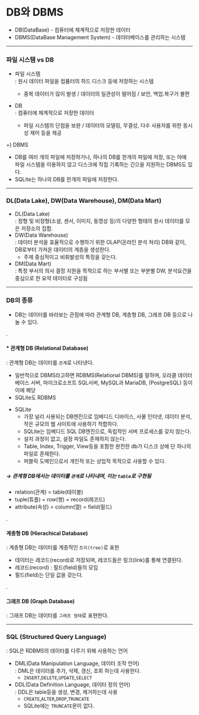 # DB와 DBMS
* DB(DataBase) - 컴퓨터에 체계적으로 저장한 데이터
* DBMS(DataBase Management System) - 데이터베이스를 관리하는 시스템  
------------------------------------------------------
###  파일 시스템  vs  DB
* 파일 시스템  
  : 원시 데이터 파일을 컴퓸터의 하드 디스크 등에 저장하는 시스템 
  - 중복 데이터가 많이 발생  /  데이터의 일관성이 떨어짐  /  보안, 백업.복구가 불편

* DB  
  : 컴퓨터에 체계적으로 저장한 데이터
  - 파일 시스템의 단점을 보완  /  데이터의 모델링, 무결성, 다수 사용자를 위한 동시성 제어 등을 제공

+) DBMS
  - DB를 여러 개의 파일에 저장하거나, 하나의 DB를 한개의 파일에 저장, 또는 아예 파일 시스템을 이용하지 않고 디스크에 직접 기록하는 긴으을 지원하는 DBMS도 있다.
  - SQLite는 하나의 DB를 한개의 파일에 저장한다.  

-----------------------------------------------------    
### DL(Data Lake), DW(Data Warehouse), DM(Data Mart)
* DL(Data Lake)  
  : 정형 및 비정형(소셜, 센서, 이미지, 동영상 등)의 다양한 형태의 원시 데이터를 모은 저장소의 집합.
* DW(Data Warehouse)  
  : 데이터 분석을 효율적으로 수행하기 위한 OLAP(온라인 분석 처리) DB와 같이, DB로부터 가져온 데이터의 계층을 생성한다.
  - 주제 중심적이고 비휘발성의 특징을 갖는다.
* DM(Data Mart)  
  : 특정 부서의 의사 결정 지원을 목적으로 하는 부서별 또는 부분별 DW, 분석요건을 중심으로 한 요약 데이터로 구성됨      
-----------------------------------------------------    
### DB의 종류 
- DB는 데이터를 바라보는 관점에 따라 관계형 DB, 계층형 DB, 그래프 DB 등으로 나눌 수 있다.  

.  
#### * 관계형 DB (Relational Database) 
  : 관계형 DB는 데이터를 `관계`로 나타낸다.
  - 일반적으로 DBMS라고하면 RDBMS(Relational DBMS)를 말하며, 오라클 데이터베이스 서버, 마이크로소프트 SQL서버, MySQL과 MariaDB, (PostgreSQL) 등이 이에 해당
  - SQLite도 RDBMS

* SQLite   
  - 가장 널리 사용되는 DB엔진으로 임베디드 디바이스, 사물 인터넷, 데이터 분석, 작은 규모의 웹 사이트에 사용하기 적합하다.
  - SQLite는 임베디드 SQL DB엔진으로, 독립적인 서버 프로세스를 갖지 않는다.
  - 설치 과정이 없고, 설정 파일도 존재하지 않는다.
  - Table, Index, Trigger, View등을 포함한 완전한 db가 디스크 상에 단 하나의 파일로 존재한다.
  - 퍼블릭 도메인으로서 개인적 또는 상업적 목적으로 사용할 수 있다.

    
##### → 관계형 DB에서는 데이터를 `관계`로 나타내며, 이는 `table`로 구현됨
- relation(관계) = table(테이블)
- tuple(튜플) = row(행) = record(레코드)
- attribute(속성) = column(열) = field(필드)

.  
#### 계층형 DB (Hierachical Database)
: 계층형 DB는 데이터를 계층적인 `트리(tree)`로 표현
- 데이터는 레코드(record)로 저장되며, 레코드들은 링크(link)를 통해 연결된다. 
- 레코드(record) : 필드(field)들의 모임
- 필드(field)는 단일 값을 갖는다.

.
#### 그래프 DB (Graph Database)  
: 그래프 DB는 데이터를 `그래프 형태`로 표현한다.

------------------------------------------------------  
### SQL (Structured Query Language)
: SQL은 RDBMS의 데이터를 다루기 위해 사용하는 언어
- DML(Data Manipulation Language, 데이터 조작 언어)  
  : DML은 데이터를 추가, 삭제, 갱신, 조회 하는데 사용한다.
  - `INSERT`,`DELETE`,`UPDATE`,`SELECT`
- DDL(Data Definition Language, 데이터 정의 언어)  
  : DDL은 table등을 생성, 변경, 제거하는데 사용
  - `CREATE`,`ALTER`,`DROP`,`TRUNCATE`
  - SQLite에는 `TRUNCATE`문이 없다.